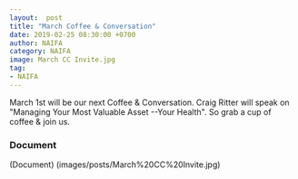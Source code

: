 ```yaml
---
layout:  post
title: "March Coffee & Conversation"
date: 2019-02-25 08:30:00 +0700
author: NAIFA
category: NAIFA
image: March CC Invite.jpg
tag:
- NAIFA
---
```


March 1st will be our next Coffee & Conversation.  Craig Ritter will speak on "Managing Your Most Valuable Asset --Your Health".  So grab a cup of coffee & join us.

### Document
(Document) (images/posts/March%20CC%20Invite.jpg)

